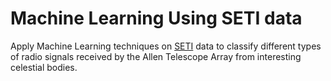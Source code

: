 # Machine Learning Using SETI data
Apply Machine Learning techniques on [SETI](https://www.seti.org/) data to classify different types of radio signals received by the Allen Telescope Array from interesting celestial bodies.
